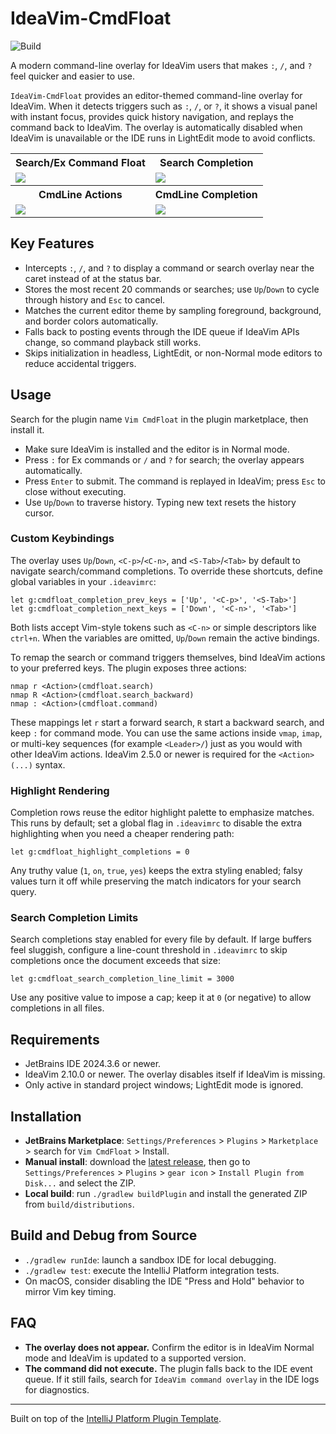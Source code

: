 # IdeaVim-CmdFloat

![Build](https://github.com/yelog/ideavim-cmdfloat/workflows/Build/badge.svg)

A modern command-line overlay for IdeaVim users that makes `:`, `/`, and `?` feel quicker and easier to use.

<!-- Plugin description -->
`IdeaVim-CmdFloat` provides an editor-themed command-line overlay for IdeaVim. When it detects triggers such as `:`, `/`, or `?`, it shows a visual panel with instant focus, provides quick history navigation, and replays the command back to IdeaVim. The overlay is automatically disabled when IdeaVim is unavailable or the IDE runs in LightEdit mode to avoid conflicts.
<!-- Plugin description end -->

<table>
  <tr>
    <th>Search/Ex Command Float</th>
    <th>Search Completion</th>
  </tr>
  <tr>
    <td>
      <img src="https://github.com/user-attachments/assets/12c73a66-4274-45e9-9acd-24815a66d667" />
    </td>
    <td>
      <img src="https://github.com/user-attachments/assets/1690c669-111f-4dc2-9868-1ed84a8e8b14" />
    </td>
  </tr>
  <tr>
    <th>CmdLine Actions</th>
    <th>CmdLine Completion</th>
  </tr>
  <tr>
    <td>
      <img src="https://github.com/user-attachments/assets/61bff15f-f576-4087-bcdb-da95f07f5064" />
    </td>
    <td>
      <img src="https://github.com/user-attachments/assets/569db5df-341d-4480-8eba-22767c64e2d5" />
    </td>
  </tr>
</table>

## Key Features
- Intercepts `:`, `/`, and `?` to display a command or search overlay near the caret instead of at the status bar.
- Stores the most recent 20 commands or searches; use `Up`/`Down` to cycle through history and `Esc` to cancel.
- Matches the current editor theme by sampling foreground, background, and border colors automatically.
- Falls back to posting events through the IDE queue if IdeaVim APIs change, so command playback still works.
- Skips initialization in headless, LightEdit, or non-Normal mode editors to reduce accidental triggers.

## Usage

Search for the plugin name `Vim CmdFloat` in the plugin marketplace, then install it.

- Make sure IdeaVim is installed and the editor is in Normal mode.
- Press `:` for Ex commands or `/` and `?` for search; the overlay appears automatically.
- Press `Enter` to submit. The command is replayed in IdeaVim; press `Esc` to close without executing.
- Use `Up`/`Down` to traverse history. Typing new text resets the history cursor.

### Custom Keybindings

The overlay uses `Up`/`Down`, `<C-p>`/`<C-n>`, and `<S-Tab>`/`<Tab>` by default to navigate search/command completions. To override these shortcuts, define global variables in your `.ideavimrc`:

```vim
let g:cmdfloat_completion_prev_keys = ['Up', '<C-p>', '<S-Tab>']
let g:cmdfloat_completion_next_keys = ['Down', '<C-n>', '<Tab>']
```

Both lists accept Vim-style tokens such as `<C-n>` or simple descriptors like `ctrl+n`. When the variables are omitted, `Up`/`Down` remain the active bindings.

To remap the search or command triggers themselves, bind IdeaVim actions to your preferred keys. The plugin exposes three actions:

```vim
nmap r <Action>(cmdfloat.search)
nmap R <Action>(cmdfloat.search_backward)
nmap : <Action>(cmdfloat.command)
```

These mappings let `r` start a forward search, `R` start a backward search, and keep `:` for command mode. You can use the same actions inside `vmap`, `imap`, or multi-key sequences (for example `<Leader>/`) just as you would with other IdeaVim actions. IdeaVim 2.5.0 or newer is required for the `<Action>(...)` syntax.

### Highlight Rendering

Completion rows reuse the editor highlight palette to emphasize matches. This runs by default; set a global flag in `.ideavimrc` to disable the extra highlighting when you need a cheaper rendering path:

```vim
let g:cmdfloat_highlight_completions = 0
```

Any truthy value (`1`, `on`, `true`, `yes`) keeps the extra styling enabled; falsy values turn it off while preserving the match indicators for your search query.

### Search Completion Limits

Search completions stay enabled for every file by default. If large buffers feel sluggish, configure a line-count threshold in `.ideavimrc` to skip completions once the document exceeds that size:

```vim
let g:cmdfloat_search_completion_line_limit = 3000
```

Use any positive value to impose a cap; keep it at `0` (or negative) to allow completions in all files.

## Requirements
- JetBrains IDE 2024.3.6 or newer.
- IdeaVim 2.10.0 or newer. The overlay disables itself if IdeaVim is missing.
- Only active in standard project windows; LightEdit mode is ignored.

## Installation
- **JetBrains Marketplace**: `Settings/Preferences` > `Plugins` > `Marketplace` > search for `Vim CmdFloat` > Install.
- **Manual install**: download the [latest release](https://github.com/yelog/ideavim-cmdfloat/releases/latest), then go to `Settings/Preferences` > `Plugins` > `gear icon` > `Install Plugin from Disk...` and select the ZIP.
- **Local build**: run `./gradlew buildPlugin` and install the generated ZIP from `build/distributions`.

## Build and Debug from Source
- `./gradlew runIde`: launch a sandbox IDE for local debugging.
- `./gradlew test`: execute the IntelliJ Platform integration tests.
- On macOS, consider disabling the IDE "Press and Hold" behavior to mirror Vim key timing.

## FAQ
- **The overlay does not appear.** Confirm the editor is in IdeaVim Normal mode and IdeaVim is updated to a supported version.
- **The command did not execute.** The plugin falls back to the IDE event queue. If it still fails, search for `IdeaVim command overlay` in the IDE logs for diagnostics.

---
Built on top of the [IntelliJ Platform Plugin Template](https://github.com/JetBrains/intellij-platform-plugin-template).
